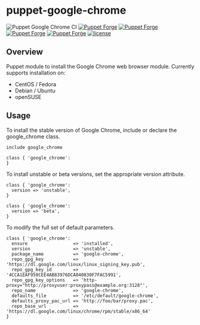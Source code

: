 # puppet-google-chrome

![Puppet Google Chrome CI](https://github.com/GEANT/puppet-google-chrome/workflows/Puppet%20Google%20Chrome%20CI/badge.svg?branch=master)
[![Puppet Forge](https://img.shields.io/puppetforge/v/jamesnetherton/google_chrome.svg)](https://forge.puppet.com/jamesnetherton/google_chrome)
[![Puppet Forge](https://img.shields.io/puppetforge/f/jamesnetherton/google_chrome.svg?maxAge=600)](https://forge.puppet.com/jamesnetherton/google_chrome)
[![Puppet Forge](https://img.shields.io/puppetforge/dt/jamesnetherton/google_chrome.svg?maxAge=600)](https://forge.puppet.com/jamesnetherton/google_chrome)
[![Puppet Forge](https://img.shields.io/puppetforge/rc/jamesnetherton.svg?maxAge=600)](https://forge.puppet.com/jamesnetherton/google_chrome)
[![license](https://img.shields.io/github/license/mashape/apistatus.svg?maxAge=600)](https://opensource.org/licenses/MIT)

## Overview

Puppet module to install the Google Chrome web browser module. Currently supports installation on:

* CentOS / Fedora
* Debian / Ubuntu
* openSUSE

## Usage

To install the stable version of Google Chrome, include or declare the google_chrome class.

```puppet
include google_chrome
```

```puppet
class { 'google_chrome':
}
```

To install unstable or beta versions, set the appropriate version attribute.

```puppet
class { 'google_chrome':
  version => 'unstable',
}
```

```puppet
class { 'google_chrome':
  version => 'beta',
}
```

To modify the full set of default parameters.

```puppet
class { 'google_chrome':
  ensure                 => 'installed',
  version                => 'unstable',
  package_name           => 'google-chrome',
  repo_gpg_key           => 'https://dl.google.com/linux/linux_signing_key.pub',
  repo_gpg_key_id        => '4CCA1EAF950CEE4AB83976DCA040830F7FAC5991',
  repo_gpg_key_options   => 'http-proxy="http://proxyuser:proxypass@example.org:3128"',
  repo_name              => 'google-chrome',
  defaults_file          => '/etc/default/google-chrome',
  defaults_proxy_pac_url => 'http://foo/bar/proxy.pac',
  repo_base_url          => 'https://dl.google.com/linux/chrome/rpm/stable/x86_64'
}
```

